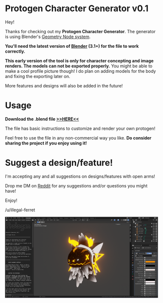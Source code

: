 # Protogen Character Generator v0.1

Hey! 

Thanks for checking out my **Protogen Character Generator**. The generator is using Blender's [Geometry Node system](https://docs.blender.org/manual/en/latest/modeling/geometry_nodes/index.html). 

**You'll need the latest version of [Blender](https://www.blender.org/download/) (3.1+) for the file to work correctly.**

**This early version of the tool is only for character concepting and image renders. The models can not be exported properly.** You might be able to make a cool profile picture though! I do plan on adding models for the body and fixing the exporting later on.

More features and designs will also be added in the future!

# Usage

**Download the .blend file [>>HERE<<](https://github.com/illegal-ferret/protogen-generator/raw/main/generator/proto_generator_0.1.blend)**

The file has basic instructions to customize and render your own protogen!

Feel free to use the file in any non-commercial way you like. **Do consider sharing the project if you enjoy using it!**

# Suggest a design/feature!

I'm accepting any and all suggestions on designs/features with open arms! 

Drop me DM on [Reddit](https://www.reddit.com/user/illegal-ferret/) for any suggestions and/or questions you might have!

Enjoy!

/u/illegal-ferret


![proot](/media/ui.png)
